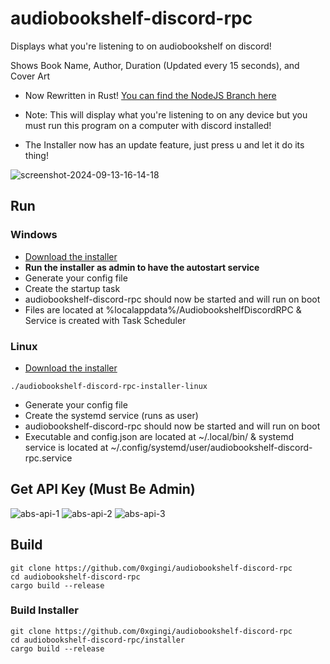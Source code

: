 # audiobookshelf-discord-rpc
Displays what you're listening to on audiobookshelf on discord!

Shows Book Name, Author, Duration (Updated every 15 seconds), and Cover Art

* Now Rewritten in Rust! [You can find the NodeJS Branch here](https://github.com/0xGingi/audiobookshelf-discord-rpc/tree/Javascript)

* Note: This will display what you're listening to on any device but you must run this program on a computer with discord installed!

* The Installer now has an update feature, just press u and let it do its thing!

![screenshot-2024-09-13-16-14-18](https://github.com/user-attachments/assets/fd999961-93f8-4770-b824-af400e38352b)


## Run

### Windows
* [Download the installer](https://github.com/0xGingi/audiobookshelf-discord-rpc/releases/download/installer-v1.3.0/audiobookshelf-discord-rpc-installer.exe)
* **Run the installer as admin to have the autostart service** 
* Generate your config file
* Create the startup task
* audiobookshelf-discord-rpc should now be started and will run on boot
* Files are located at %localappdata%/AudiobookshelfDiscordRPC & Service is created with Task Scheduler
### Linux
* [Download the installer](https://github.com/0xGingi/audiobookshelf-discord-rpc/releases/download/installer-v1.3.0/audiobookshelf-discord-rpc-installer)
```
./audiobookshelf-discord-rpc-installer-linux
```
* Generate your config file
* Create the systemd service (runs as user)
* audiobookshelf-discord-rpc should now be started and will run on boot
* Executable and config.json are located at ~/.local/bin/ & systemd service is located at ~/.config/systemd/user/audiobookshelf-discord-rpc.service

## Get API Key (Must Be Admin)
![abs-api-1](https://github.com/user-attachments/assets/57a0c95d-acfc-447e-aa6a-fc8651ddca24)
![abs-api-2](https://github.com/user-attachments/assets/b712957b-3402-469c-a85c-8f283ccc8c08)
![abs-api-3](https://github.com/user-attachments/assets/edf71490-a695-443e-b25f-98923107f70b)



## Build
```
git clone https://github.com/0xgingi/audiobookshelf-discord-rpc
cd audiobookshelf-discord-rpc
cargo build --release
```
### Build Installer
```
git clone https://github.com/0xgingi/audiobookshelf-discord-rpc
cd audiobookshelf-discord-rpc/installer
cargo build --release
```

